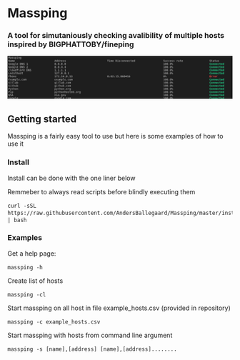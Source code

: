 # Massping
### A tool for simutaniously checking avalibility of multiple hosts inspired by BIGPHATTOBY/fineping 


![Header IMG](https://raw.githubusercontent.com/AndersBallegaard/Massping/master/doc/img/header.png)

## Getting started
Massping is a fairly easy tool to use but here is some examples of how to use it

### Install
Install can be done with the one liner below

Remmeber to always read scripts before blindly executing them

    curl -sSL https://raw.githubusercontent.com/AndersBallegaard/Massping/master/install.sh | bash

### Examples
Get a help page:
    
    massping -h

Create list of hosts

    massping -cl

Start massping on all host in file example_hosts.csv (provided in repository)

    massping -c example_hosts.csv


Start massping with hosts from command line argument

    massping -s [name],[address] [name],[address]........

